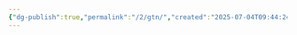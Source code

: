 ```yaml
---
{"dg-publish":true,"permalink":"/2/gtn/","created":"2025-07-04T09:44:24.208+09:00","updated":"2025-07-29T21:37:04.713+09:00"}
---
```


